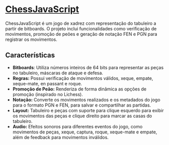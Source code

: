 # [ChessJavaScript](https://luk4w.github.io/ChessJavaScript/)

ChessJavaScript é um jogo de xadrez com representação do tabuleiro a partir de bitboards. O projeto inclui funcionalidades como verificação de movimentos, promoção de peões e geração de notação FEN e PGN para registrar os movimentos.

## Características
- **Bitboards**: Utiliza números inteiros de 64 bits para representar as peças no tabuleiro, máscaras de ataque e defesa.
- **Regras:** Possui verificação de movimentos válidos, xeque, empate, xeque-mate, en passant e roque.
- **Promoção de Peão:** Renderiza de forma dinâmica as opções de promoção (inspirado no Lichess).
- **Notação:** Converte os movimentos realizados e os metadados do jogo para o formato PGN e FEN, para salvar e compartilhar as partidas.
- **Layout:** Tabuleiro e peças com suporte para clique esquerdo para exibir os movimentos das peças e clique direito para marcar as casas do tabuleiro.
- **Audio:** Efeitos sonoros para diferentes eventos do jogo, como movimentos de peças, xeque, captura, roque, xeque-mate e empate, além de feedback para movimentos inválidos.
